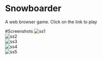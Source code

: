 # Snowboarder
A web browser game. Click on the link to play

#Screenshots
![ss1](https://user-images.githubusercontent.com/106113538/178131799-f4c20a03-354e-4455-b0e7-48b9bd704047.png) </br>
![ss2](https://user-images.githubusercontent.com/106113538/178131800-1f22197a-5202-4f8b-8070-182d600aa881.png) </br>
![ss3](https://user-images.githubusercontent.com/106113538/178131801-aa9cbef7-0f56-4e07-95ed-f75a26ca5798.png) </br>
![ss4](https://user-images.githubusercontent.com/106113538/178131802-767620ae-0a9a-42eb-95af-98cd043e948f.png) </br>
![ss5](https://user-images.githubusercontent.com/106113538/178131805-c3903e7e-efcb-48de-9822-e00942df8195.png) </br>
